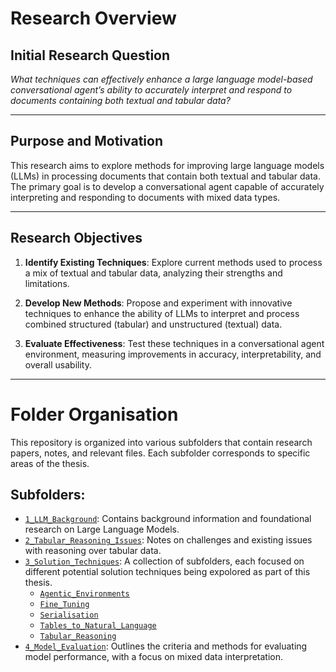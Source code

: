 # **Research Overview**

## **Initial Research Question**  
*What techniques can effectively enhance a large language model-based conversational agent’s ability to accurately interpret and respond to documents containing both textual and tabular data?*

---

## **Purpose and Motivation**  
This research aims to explore methods for improving large language models (LLMs) in processing documents that contain both textual and tabular data. The primary goal is to develop a conversational agent capable of accurately interpreting and responding to documents with mixed data types.

---

## **Research Objectives**
1. **Identify Existing Techniques**: Explore current methods used to process a mix of textual and tabular data, analyzing their strengths and limitations.
   
2. **Develop New Methods**: Propose and experiment with innovative techniques to enhance the ability of LLMs to interpret and process combined structured (tabular) and unstructured (textual) data.

3. **Evaluate Effectiveness**: Test these techniques in a conversational agent environment, measuring improvements in accuracy, interpretability, and overall usability.

---

# **Folder Organisation**

This repository is organized into various subfolders that contain research papers, notes, and relevant files. Each subfolder corresponds to specific areas of the thesis.

## **Subfolders**:
- [`1_LLM_Background`](./1_LLM_Background): Contains background information and foundational research on Large Language Models.
- [`2_Tabular_Reasoning_Issues`](./2_Tabular_Reasoning_Issues): Notes on challenges and existing issues with reasoning over tabular data.
- [`3_Solution_Techniques`](./3_Solution_Techniques): A collection of subfolders, each focused on different potential solution techniques being expolored as part of this thesis.
  - [`Agentic_Environments`](./3_Solution_Techniques/Agentic_Environments)
  - [`Fine_Tuning`](./3_Solution_Techniques/Fine_Tuning)
  - [`Serialisation`](./3_Solution_Techniques/Serialisation)
  - [`Tables_to_Natural_Language`](./3_Solution_Techniques/Tables_to_Natural_Language)
  - [`Tabular_Reasoning`](./3_Solution_Techniques/Tabular_Reasoning)
- [`4_Model_Evaluation`](./4_Model_Evaluation): Outlines the criteria and methods for evaluating model performance, with a focus on mixed data interpretation.